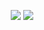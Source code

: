 <p align="center">
  <img src ="https://github-readme-stats.vercel.app/api?username=jcbcn&show_icons=true&count_private=true&theme=nightowl&bg_color=00000000&hide_border=true&hide=issues,contribs&include_all_commits=true">
  <img src ="https://github-readme-stats.vercel.app/api/top-langs/?username=jcbcn&layout=compact&hide_border=true&theme=nightowl&bg_color=00000000&langs_count=10&hide=jupyter%20notebook,tex,css,php">
</p>
